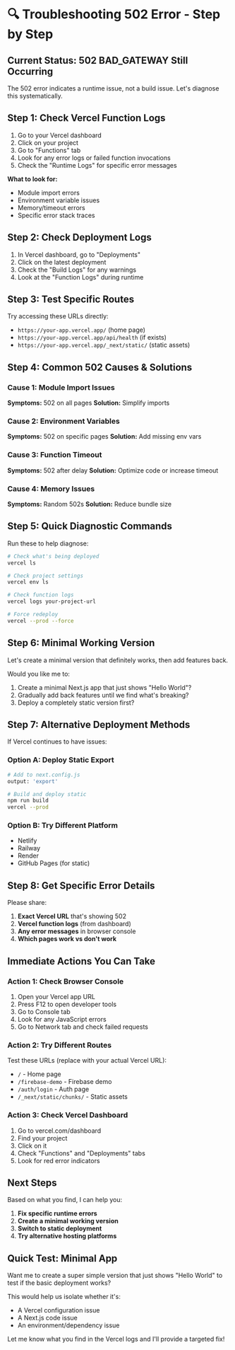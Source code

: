 # 🔍 Troubleshooting 502 Error - Step by Step

## Current Status: 502 BAD_GATEWAY Still Occurring

The 502 error indicates a runtime issue, not a build issue. Let's diagnose this systematically.

## Step 1: Check Vercel Function Logs

1. Go to your Vercel dashboard
2. Click on your project
3. Go to "Functions" tab
4. Look for any error logs or failed function invocations
5. Check the "Runtime Logs" for specific error messages

**What to look for:**
- Module import errors
- Environment variable issues
- Memory/timeout errors
- Specific error stack traces

## Step 2: Check Deployment Logs

1. In Vercel dashboard, go to "Deployments"
2. Click on the latest deployment
3. Check the "Build Logs" for any warnings
4. Look at the "Function Logs" during runtime

## Step 3: Test Specific Routes

Try accessing these URLs directly:
- `https://your-app.vercel.app/` (home page)
- `https://your-app.vercel.app/api/health` (if exists)
- `https://your-app.vercel.app/_next/static/` (static assets)

## Step 4: Common 502 Causes & Solutions

### Cause 1: Module Import Issues
**Symptoms:** 502 on all pages
**Solution:** Simplify imports

### Cause 2: Environment Variables
**Symptoms:** 502 on specific pages
**Solution:** Add missing env vars

### Cause 3: Function Timeout
**Symptoms:** 502 after delay
**Solution:** Optimize code or increase timeout

### Cause 4: Memory Issues
**Symptoms:** Random 502s
**Solution:** Reduce bundle size

## Step 5: Quick Diagnostic Commands

Run these to help diagnose:

```bash
# Check what's being deployed
vercel ls

# Check project settings
vercel env ls

# Check function logs
vercel logs your-project-url

# Force redeploy
vercel --prod --force
```

## Step 6: Minimal Working Version

Let's create a minimal version that definitely works, then add features back.

Would you like me to:
1. Create a minimal Next.js app that just shows "Hello World"?
2. Gradually add back features until we find what's breaking?
3. Deploy a completely static version first?

## Step 7: Alternative Deployment Methods

If Vercel continues to have issues:

### Option A: Deploy Static Export
```bash
# Add to next.config.js
output: 'export'

# Build and deploy static
npm run build
vercel --prod
```

### Option B: Try Different Platform
- Netlify
- Railway
- Render
- GitHub Pages (for static)

## Step 8: Get Specific Error Details

Please share:
1. **Exact Vercel URL** that's showing 502
2. **Vercel function logs** (from dashboard)
3. **Any error messages** in browser console
4. **Which pages work vs don't work**

## Immediate Actions You Can Take

### Action 1: Check Browser Console
1. Open your Vercel app URL
2. Press F12 to open developer tools
3. Go to Console tab
4. Look for any JavaScript errors
5. Go to Network tab and check failed requests

### Action 2: Try Different Routes
Test these URLs (replace with your actual Vercel URL):
- `/` - Home page
- `/firebase-demo` - Firebase demo
- `/auth/login` - Auth page
- `/_next/static/chunks/` - Static assets

### Action 3: Check Vercel Dashboard
1. Go to vercel.com/dashboard
2. Find your project
3. Click on it
4. Check "Functions" and "Deployments" tabs
5. Look for red error indicators

## Next Steps

Based on what you find, I can help you:
1. **Fix specific runtime errors**
2. **Create a minimal working version**
3. **Switch to static deployment**
4. **Try alternative hosting platforms**

## Quick Test: Minimal App

Want me to create a super simple version that just shows "Hello World" to test if the basic deployment works?

This would help us isolate whether it's:
- A Vercel configuration issue
- A Next.js code issue  
- An environment/dependency issue

Let me know what you find in the Vercel logs and I'll provide a targeted fix!
